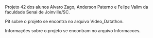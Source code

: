 Projeto 42 dos alunos Alvaro Zago, Anderson Paterno e Felipe Valim da faculdade Senai de Joinville/SC.

Pit sobre o projeto se encontra no arquivo Video_Datathon.

Informações sobre o projeto se encontram no arquivo Informacoes.

